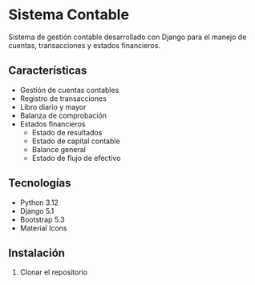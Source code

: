 # Sistema Contable

Sistema de gestión contable desarrollado con Django para el manejo de cuentas, transacciones y estados financieros.

## Características

- Gestión de cuentas contables
- Registro de transacciones
- Libro diario y mayor
- Balanza de comprobación
- Estados financieros
  - Estado de resultados
  - Estado de capital contable
  - Balance general
  - Estado de flujo de efectivo

## Tecnologías

- Python 3.12
- Django 5.1
- Bootstrap 5.3
- Material Icons

## Instalación

1. Clonar el repositorio
